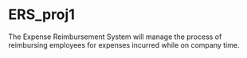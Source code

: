 # ERS_proj1
The Expense Reimbursement System will manage the process of reimbursing employees for expenses incurred while on company time. 
